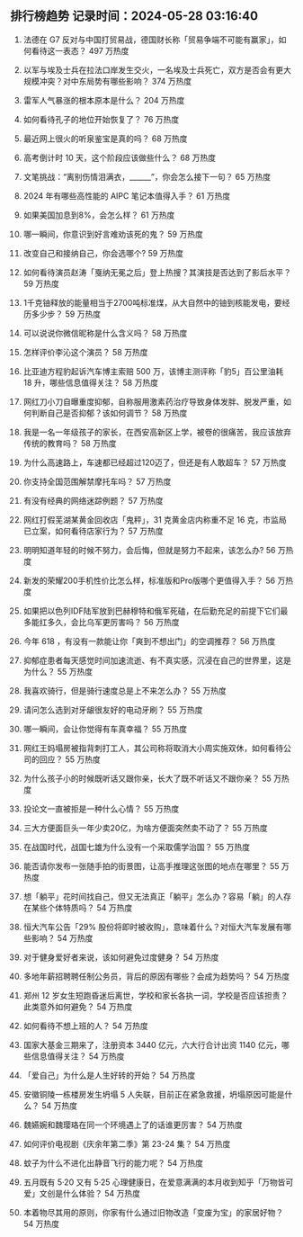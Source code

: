 
## 排行榜趋势 记录时间：2024-05-28 03:16:40
  
  1. 法德在 G7 反对与中国打贸易战，德国财长称「贸易争端不可能有赢家」，如何看待这一表态？ 497 万热度
    
  2. 以军与埃及士兵在拉法口岸发生交火，一名埃及士兵死亡，双方是否会有更大规模冲突？对中东局势有哪些影响？ 374 万热度
    
  3. 雷军人气暴涨的根本原本是什么？ 204 万热度
    
  4. 如何看待孔子的地位开始恢复了？ 76 万热度
    
  5. 最近网上很火的听泉鉴宝是真的吗？ 68 万热度
    
  6. 高考倒计时 10 天，这个阶段应该做些什么？ 68 万热度
    
  7. 文笔挑战：“离别伤情泪满衣，______”，你会怎么接下一句？ 65 万热度
    
  8. 2024 年有哪些高性能的 AIPC 笔记本值得入手？ 61 万热度
    
  9. 如果美国加息到8%，会怎么样？ 61 万热度
    
  10. 哪一瞬间，你意识到好言难劝该死的鬼？ 59 万热度
    
  11. 改变自己和接纳自己，你会选哪个? 59 万热度
    
  12. 如何看待演员赵涛「戛纳无冕之后」登上热搜？其演技是否达到了影后水平？ 59 万热度
    
  13. 1千克铀释放的能量相当于2700吨标准煤，从大自然中的铀到核能发电，要经历多少步？ 59 万热度
    
  14. 可以说说你微信昵称是什么含义吗？ 58 万热度
    
  15. 怎样评价李沁这个演员？ 58 万热度
    
  16. 比亚迪方程豹起诉汽车博主索赔 500 万，该博主测评称「豹5」百公里油耗 18 升，哪些信息值得关注？ 58 万热度
    
  17. 网红刀小刀自曝重度抑郁，自称服用激素药治疗导致身体发胖、脱发严重，如何判断自己是否抑郁？该如何调节？ 58 万热度
    
  18. 我是一名一年级孩子的家长，在西安高新区上学，被卷的很痛苦，我应该放弃传统的教育吗？ 58 万热度
    
  19. 为什么高速路上，车速都已经超过120迈了，但还是有人敢超车？ 57 万热度
    
  20. 你支持全国范围解禁摩托车吗？ 57 万热度
    
  21. 有没有经典的网络迷踪例题？ 57 万热度
    
  22. 网红打假芜湖某黄金回收店「鬼秤」，31 克黄金店内称重不足 16 克，市监局已立案，如何看待店家行为？ 57 万热度
    
  23. 明明知道年轻的时候不努力，会后悔，但就是努力不起来，该怎么办? 56 万热度
    
  24. 新发的荣耀200手机性价比怎么样，标准版和Pro版哪个更值得入手？ 56 万热度
    
  25. 如果把以色列IDF陆军放到巴赫穆特和俄军死磕，在后勤充足的前提下它们最多能扛多久，会比乌军更厉害吗？ 56 万热度
    
  26. 今年 618 ，有没有一款能让你「爽到不想出门」的空调推荐？ 56 万热度
    
  27. 抑郁症患者每天感觉时间加速流逝、有不真实感，沉浸在自己的世界里，这是为什么？ 55 万热度
    
  28. 我喜欢骑行，但是骑行速度总是上不来怎么办？ 55 万热度
    
  29. 请问怎么选到对牙龈很友好的电动牙刷？ 55 万热度
    
  30. 哪一瞬间，会让你觉得有车真幸福？ 55 万热度
    
  31. 网红王妈塌房被指背刺打工人，其公司称将取消大小周实施双休，如何看待公司的回应？ 55 万热度
    
  32. 为什么孩子小的时候既听话又跟你亲，长大了既不听话又不跟你亲？ 55 万热度
    
  33. 投论文一直被拒是一种什么心情？ 55 万热度
    
  34. 三大方便面巨头一年少卖20亿，为啥方便面突然卖不动了？ 55 万热度
    
  35. 在战国时代，战国七雄为什么没有一个采取儒学治国？ 55 万热度
    
  36. 能否请你发布一张随手拍的街景图，让高手推理这张图的地点在哪里？ 55 万热度
    
  37. 想「躺平」花时间找自己，但又无法真正「躺平」怎么办？容易「躺」的人存在某些个体特质吗？ 54 万热度
    
  38. 恒大汽车公告「29% 股份将即时被收购」，意味着什么？对恒大汽车发展有哪些影响？ 54 万热度
    
  39. 对于健身爱好者来说，该如何避免过度健身？ 54 万热度
    
  40. 多地年薪招聘聘任制公务员，背后的原因有哪些？会成为趋势吗？ 54 万热度
    
  41. 郑州 12 岁女生短跑昏迷后离世，学校和家长各执一词，学校是否应该担责？此类意外如何避免？ 54 万热度
    
  42. 如何看待不想上班的人？ 54 万热度
    
  43. 国家大基金三期来了，注册资本 3440 亿元，六大行合计出资 1140 亿元，哪些信息值得关注？ 54 万热度
    
  44. 「爱自己」为什么是人生好转的开始？ 54 万热度
    
  45. 安徽铜陵一栋楼房发生坍塌 5 人失联，目前正在紧急救援，坍塌原因可能是什么？ 54 万热度
    
  46. 魏嬿婉和魏璎珞在同一个环境遇上了的话谁更厉害？ 54 万热度
    
  47. 如何评价电视剧《庆余年第二季》第 23-24 集？ 54 万热度
    
  48. 蚊子为什么不进化出静音飞行的能力呢？ 54 万热度
    
  49. 五月既有 5·20 又有 5·25 心理健康日，在爱意满满的本月收到知乎「万物皆可爱」文创是什么体验？ 54 万热度
    
  50. 本着物尽其用的原则，你家有什么通过旧物改造「变废为宝」的家居好物？ 54 万热度
    